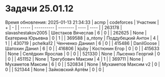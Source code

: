 # Задачи 25.01.12
Время обновления: 2025-01-13 21:34:33
| acmp  | codeforces | Участник | +    | -    |
| ----- | ---------- | -------- | ---- | ---- |
| 263178 | slavashestakov2005 | Шестаков Вячеслав | 6 | 0 |
| 262625 | None | Екатерина Юрьевна | 0 | 1 |
| 369588 | a_ntony | Поддубецкий Антон | 4 | 1 |
| 430719 | pchelka12 | Ченченко Даниил | 6 | 0 |
| 415486 | DanilGoose | Шатохин Данил | 6 | 0 |
| 416806 | kjuby | Костюнин Егор | 0 | 0 |
| 415633 | None | Селёдкин Ярослав | 0 | 0 |
| 521330 | None | Лысенко Георгий | 0 | 0 |
| 451152 | None | Трегубович Максим | 4 | 1 |
| 369711 | None | Мухаметов Максим | 6 | 0 |
| 520834 | None | Мухаметов Максим v2 | 0 | 0 |
| 521344 | None | Зайковский Артём | 0 | 0 |

